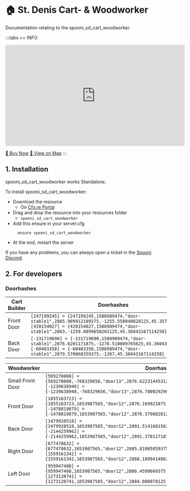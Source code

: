 # 🏠 St. Denis Cart- & Woodworker
Documentation relating to the spooni_sd_cart_woodworker.

:::tabs
== INFO
<iframe width="560" height="315" src="https://www.youtube.com/embed/O3lfxD-llns?si=DQtSRoZ6EQbsiiGU" frameborder="0" allow="accelerometer; autoplay; clipboard-write; encrypted-media; gyroscope; picture-in-picture; web-share" allowfullscreen></iframe>

<a href="https://spooni-mapping.tebex.io/package/6082121" class="button-buy">🛒 Buy Now</a>
<a href="https://spooni.de/rdr2/?m=house36" class="button-map">📍 View on Map</a>
:::

## 1. Installation
spooni_sd_cart_woodworker works Standalone.  

To install spooni_sd_cart_woodworker:
- Download the resource
  - On [Cfx.re Portal](https://portal.cfx.re/)
- Drag and drop the resource into your resources folder
  - `spooni_sd_cart_woodworker`
- Add this ensure in your server.cfg
  ```
    ensure spooni_sd_cart_woodworker
  ```
- At the end, restart the server

If you have any problems, you can always open a ticket in the [Spooni Discord](https://discord.gg/spooni).

## 2. For developers
### Doorhashes
| Cart Builder              | Doorhashes
|---------------------------|----------------------------------------------------------------------------------|
| Front Door                | `[247199245] = {247199245,1580989474,"door-stable1",2865.909912109375,-1255.550048828125,45.3577880859375}` <br> `[420154027] = {420154027,1580989474,"door-stable1",2863,-1259.0899658203125,45.36043167114258}`
| Back Door                 | `[-231719690] = {-231719690,1580989474,"door-stable1",2876.6201171875,-1270.510009765625,45.36043167114258}` <br> `[-60403358] = {-60403358,1580989474,"door-stable1",2879.570068359375,-1267,45.36043167114258}`

| Woodworker                | Doorhashes
|---------------------------|----------------------------------------------------------------------------------|
| Small Front Door          | `[569270008] = {569270008,-768329656,"door13",2876.622314453125,-1216.5804443359375,45.18996429443359}` <br> `[-1239638948] = {-1239638948,-768329656,"door13",2876.780029296875,-1218.449951171875,45.18999862670898}`
| Front Door                | `[1855163723] = {1855163723,1653987565,"door12",2876.169921875,-1211.6800537109375,45.06999969482422}` <br> `[-1478819879] = {-1478819879,1653987565,"door12",2876.3798828125,-1214.050048828125,45.06999969482422}`
| Back Door                 | `[1479920518] = {1479920518,1653987565,"door12",2891.51416015625,-1207.1600341796875,45.18999862670898}` <br> `[-2144259962] = {-2144259962,1653987565,"door12",2891.3701171875,-1205.2900390625,45.18999862670898}`
| Right Door                | `[677478632] = {677478632,1653987565,"door12",2885.81005859375,-1219.25,45.06999969482422}` <br> `[1559161342] = {1559161342,1653987565,"door12",2888.18994140625,-1219.050048828125,45.06999969482422}`
| Left Door                 | `[959947408] = {959947408,1653987565,"door12",2886.4599609375,-1199.510009765625,45.06999969482422}` <br> `[1273120741] = {1273120741,1653987565,"door12",2884.080078125,-1199.72998046875,45.06999969482422}`
